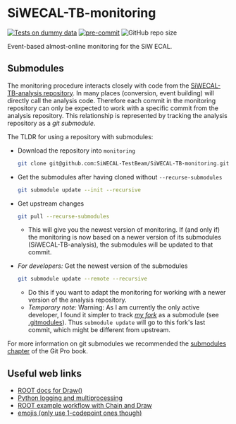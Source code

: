 # SiWECAL-TB-monitoring

[![Tests on dummy data](https://github.com/SiWECAL-TestBeam/SiWECAL-TB-monitoring/actions/workflows/tests-on-dummy-data.yml/badge.svg)](https://github.com/SiWECAL-TestBeam/SiWECAL-TB-monitoring/actions/workflows/tests-on-dummy-data.yml)
[![pre-commit](https://github.com/SiWECAL-TestBeam/SiWECAL-TB-monitoring/actions/workflows/pre-commit.yml/badge.svg)](https://github.com/SiWECAL-TestBeam/SiWECAL-TB-monitoring/actions/workflows/pre-commit.yml)
![GitHub repo size](https://img.shields.io/github/repo-size/SiWECAL-TestBeam/SiWECAL-TB-monitoring)

Event-based almost-online monitoring for the SiW ECAL.

## Submodules

The monitoring procedure interacts closely with code from the
[SiWECAL-TB-analysis repository](https://github.com/SiWECAL-TestBeam/SiWECAL-TB-analysis).
In many places (conversion, event building) will directly call the analysis code.
Therefore each commit in the monitoring repository can only be expected to work
with a specific commit from the analysis repository.
This relationship is represented by tracking the analysis repository as a
_git submodule_.


The TLDR for using a repository with submodules:

- Download the repository into `monitoring`

  ```bash
  git clone git@github.com:SiWECAL-TestBeam/SiWECAL-TB-monitoring.git --recurse-submodules  --shallow-submodules monitoring
  ```

- Get the submodules after having cloned without `--recurse-submodules`

  ```bash
  git submodule update --init --recursive
  ```

- Get upstream changes

  ```bash
  git pull --recurse-submodules
  ```

  - This will give you the newest version of monitoring.
    If (and only if) the monitoring is now based on a newer version of its
    submodules (SiWECAL-TB-analysis), the submodules will be updated to that commit.

- _For developers:_ Get the newest version of the submodules

  ```bash
  git submodule update --remote --recursive
  ```

  - Do this if you want to adapt the monitoring for working with a newer version
    of the analysis repository.
  - _Temporary note:_ Warning: As I am currently the only active developer,
    I found it simpler to track
    [_my fork_](https://github.com/kunathj/SiWECAL-TB-analysis) as a submodule
    (see [.gitmodules](./.gitmodules)).
    Thus `submodule update` will go to this fork's last commit,
    which might be different from upstream.

For more information on git submodules we recommended the
[submodules chapter](https://git-scm.com/book/en/v2/Git-Tools-Submodules)
of the Git Pro book.

## Useful web links

- [ROOT docs for Draw()](https://root.cern/doc/master/classTTree.html#a73450649dc6e54b5b94516c468523e45)
- [Python logging and multiprocessing](https://docs.python.org/3/howto/logging-cookbook.html#logging-to-a-single-file-from-multiple-processes)
- [ROOT example workflow with Chain and Draw](https://root.cern.ch/root/htmldoc/guides/users-guide/ExampleAnalysis.html)
- [emojis (only use 1-codepoint ones though)](https://emojipedia.org/emoji/)

